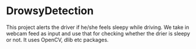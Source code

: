 # DrowsyDetection
This project alerts the driver if he/she feels sleepy while driving. We take in webcam feed as input and use that for checking whether the drier is sleepy or not. It uses OpenCV, dlib etc packages.

